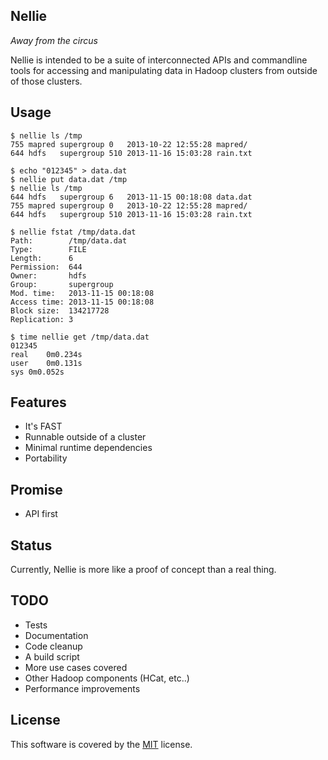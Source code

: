 Nellie
------

*Away from the circus*

Nellie is intended to be a suite of interconnected APIs and
commandline tools for accessing and manipulating data
in Hadoop clusters from outside of those clusters.

## Usage

    $ nellie ls /tmp
    755 mapred supergroup 0   2013-10-22 12:55:28 mapred/
    644 hdfs   supergroup 510 2013-11-16 15:03:28 rain.txt

    $ echo "012345" > data.dat
    $ nellie put data.dat /tmp
    $ nellie ls /tmp
    644 hdfs   supergroup 6   2013-11-15 00:18:08 data.dat
    755 mapred supergroup 0   2013-10-22 12:55:28 mapred/
    644 hdfs   supergroup 510 2013-11-16 15:03:28 rain.txt

    $ nellie fstat /tmp/data.dat
    Path:        /tmp/data.dat
    Type:        FILE
    Length:      6
    Permission:  644
    Owner:       hdfs
    Group:       supergroup
    Mod. time:   2013-11-15 00:18:08
    Access time: 2013-11-15 00:18:08
    Block size:  134217728
    Replication: 3

    $ time nellie get /tmp/data.dat
    012345
    real	0m0.234s
    user	0m0.131s
    sys	0m0.052s

## Features

   * It's FAST
   * Runnable outside of a cluster
   * Minimal runtime dependencies
   * Portability

## Promise

   * API first

## Status

Currently, Nellie is more like a proof of concept than a real thing.

## TODO

   * Tests
   * Documentation
   * Code cleanup
   * A build script
   * More use cases covered
   * Other Hadoop components (HCat, etc..)
   * Performance improvements

## License

This software is covered by the [MIT](./LICENSE) license.
